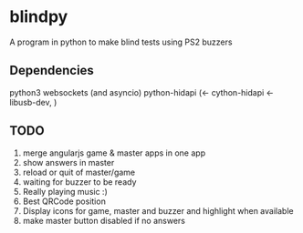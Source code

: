 # blindpy
A program in python to make blind tests using PS2 buzzers


Dependencies
------------

python3
websockets (and asyncio)
python-hidapi (<- cython-hidapi <- libusb-dev, )


TODO
----

1. merge angularjs game & master apps in one app
2. show answers in master
3. reload or quit of master/game
4. waiting for buzzer to be ready
5. Really playing music :)
6. Best QRCode position
7. Display icons for game, master and buzzer and highlight when available
8. make master button disabled if no answers